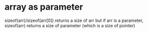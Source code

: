 # array as parameter

sizeof(arr)/sizeof(arr[0]) returns a size of arr
but if arr is a parameter, sizeof(arr) returns a size of parameter (which is a size of pointer)  
